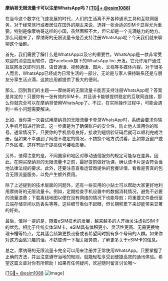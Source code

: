 **摩纳哥无限流量卡可以注册WhatsApp吗？[[TG💪+ @esim1088](https://t.me/s/esim1088)]**

在当今这个数字化飞速发展的时代，人们的生活离不开各种通讯工具和互联网服务。对于经常旅行或者居住在国外的朋友来说，选择一张合适的SIM卡显得尤为重要。特别是像摩纳哥这样的小国，虽然面积不大，但它却是一个充满魅力的地方。那么问题来了，摩纳哥的无限流量卡是否支持注册WhatsApp呢？今天我们就来聊聊这个话题。

首先，我们需要了解什么是WhatsApp以及它的重要性。WhatsApp是一款非常受欢迎的消息应用软件，由Facebook旗下的WhatsApp Inc.开发。它允许用户通过互联网发送即时消息、语音通话、视频通话、图片、文档等多媒体内容。对于很多人而言，WhatsApp已经成为日常生活的一部分，无论是与家人保持联系还是与朋友分享生活点滴，这款应用都提供了极大的便利。

那么，回到我们的主题——摩纳哥的无限流量卡能否支持注册WhatsApp呢？答案是肯定的！只要你有一张有效的SIM卡，并且该卡能够提供稳定的互联网连接，那么你就完全可以在摩纳哥使用WhatsApp了。不过，在实际操作过程中，可能会遇到一些小问题需要解决。

比如，当你第一次尝试用摩纳哥的无限流量卡登录WhatsApp时，系统会要求你输入手机号码进行验证。这一步骤是为了确保账户的安全性，防止他人滥用你的账号。通常情况下，只要你的手机信号良好，接收到短信验证码后就可以顺利完成注册。但如果不幸遇到了网络不稳定的情况，不妨换个地方试试看，比如靠近窗户或户外区域，这样有助于提高信号接收质量。

另外，值得注意的是，不同国家和地区对移动通信服务的规定可能存在差异。因此，在购买摩纳哥的无限流量卡之前，最好提前做好功课，确认该卡片是否符合当地法律法规的要求。此外，还要注意查看运营商提供的套餐详情，看看是否真的包含无限流量服务，以免产生额外费用。

除了上述提到的技术层面的问题外，还有一些实用的小贴士可以帮助大家更好地利用摩纳哥的无限流量卡。例如，定期检查手机设置中的数据消耗情况，避免不必要的流量浪费；下载离线地图以便在没有网络的情况下也能导航；将重要文件备份至云端存储空间以防丢失等等。这些细节看似不起眼，但长期积累下来却能带来显著的好处。

最后，值得一提的是，随着eSIM技术的发展，越来越多的人开始关注虚拟SIM卡的优势。相比于传统实体SIM卡，eSIM具有体积更小、灵活性更高、无需更换物理卡槽等特点，尤其适合频繁更换设备或者希望同时拥有多个号码的人群。如果你对这方面感兴趣的话，不妨咨询一下相关服务商，了解更多关于eSIM卡的信息。

总之，摩纳哥的无限流量卡完全可以用来注册并正常使用WhatsApp。只要掌握了正确的方法，并且注意遵守当地的规则，就能轻松享受到便捷高效的通讯体验。希望这篇文章对你有所帮助！如果有任何疑问，欢迎随时留言讨论哦～ 

[[TG💪+ @esim1088](https://t.me/s/esim1088) ![Image](https://i.postimg.cc/4NQfJmqS/Snipaste-2025-05-13-00-14-12.png)]